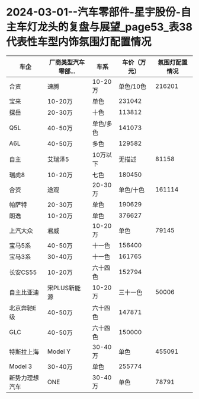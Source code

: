 # 2024-03-01--汽车零部件-星宇股份-自主车灯龙头的复盘与展望_page53_表38代表性车型内饰氛围灯配置情况

| 车企 | 厂商类型汽车零部... | 车系 | 车价（万元） | 氛围灯配置情况 |
| --- | --- | --- | --- | --- |
| 合资 | 速腾 | 10-20万 | 单色/10色 | 216201 |
| 宝来 | 10-20万 | 单色 | 231042 |
| 探岳 | 20-30万 | 十色 | 113812 |
| Q5L | 40-50万 | 单色/多色 | 141073 |
| A6L | 40-50万 | 多色 | 129582 |
| 自主 | 艾瑞泽5 | 10万以下 | 无描述 | 81158 |
| 瑞虎8 | 10-20万 | 七色 | 180450 |
| 合资 | 途观 | 20-30万 | 单色/十色 | 161114 |
| 帕萨特 | 20-30万 | 单色 | 190629 |
| 朗逸 | 10-20万 | 单色 | 376627 |
| 上汽大众 | 君威 | 10-20万 | 单色 | 79145 |
| 宝马5系 | 40-50万 | 十一色 | 156400 |
| 宝马3系 | 30-40万 | 十一色 | 161765 |
| 长安CS55 | 10-20万 | 六十四色 | 152794 |
| 自主比亚迪 | 宋PLUS新能源 | 10-20万 | 三十一色 | 50006 |
| 北京奔驰E级 | 40-50万 | 六十四色 | 147871 |
| GLC | 40-50万 | 六十四色 | 150000 |
| 特斯拉上海 | Model Y | 30-40万 | 单色 | 455091 |
| Model 3 | 30-40万 | 单色 | 255774 |
| 新势力理想汽车 | ONE | 30-40万 | 单色 | 78791 |